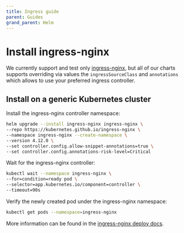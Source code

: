 ```yaml
---
title: Ingress guide
parent: Guides
grand_parent: Helm
---
```


# Install ingress-nginx

We currently support and test only
[ingress-nginx](https://github.com/kubernetes/ingress-nginx), but all of our
charts supports overriding via values the `ingressSourceClass` and `annotations`
which allows to use your preferred ingress controller.

## Install on a generic Kubernetes cluster

Install the ingress-nginx controller namespace:

```bash
helm upgrade --install ingress-nginx ingress-nginx \
--repo https://kubernetes.github.io/ingress-nginx \
--namespace ingress-nginx --create-namespace \
--version 4.12.0 \
--set controller.config.allow-snippet-annotations=true \
--set controller.config.annotations-risk-level=Critical
```

Wait for the ingress-nginx controller:

```sh
kubectl wait --namespace ingress-nginx \
--for=condition=ready pod \
--selector=app.kubernetes.io/component=controller \
--timeout=90s
```

Verify the newly created pod under the ingress-nginx namespace:

```sh
kubectl get pods --namespace=ingress-nginx
```

More information can be found in the
[ingress-nginx deploy docs](https://kubernetes.github.io/ingress-nginx/deploy/).
